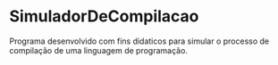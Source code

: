 # SimuladorDeCompilacao

Programa desenvolvido com fins didaticos para simular o processo de compilação de uma linguagem de programação.
